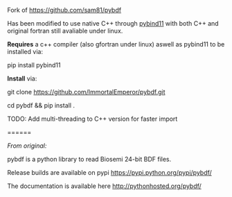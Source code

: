 Fork of <https://github.com/sam81/pybdf>

Has been modified to use native C++ through [pybind11](https://github.com/pybind/pybind11) with both C++ and original fortran still avaliable under linux. 

__Requires__ a c++ compiler (also gfortran under linux) aswell as pybind11 to be installed via:

pip install pybind11

__Install__ via:

git clone https://github.com/ImmortalEmperor/pybdf.git

cd pybdf && pip install .

TODO:
Add multi-threading to C++ version for faster import

======

_From original:_

pybdf is a python library to read Biosemi 24-bit BDF files.

Release builds are available on pypi <https://pypi.python.org/pypi/pybdf/>

The documentation is available here <http://pythonhosted.org/pybdf/> 
